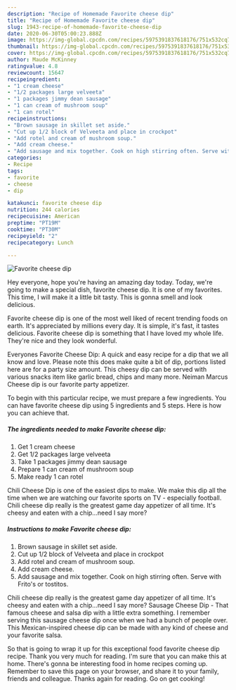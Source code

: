 ```yaml
---
description: "Recipe of Homemade Favorite cheese dip"
title: "Recipe of Homemade Favorite cheese dip"
slug: 1943-recipe-of-homemade-favorite-cheese-dip
date: 2020-06-30T05:00:23.888Z
image: https://img-global.cpcdn.com/recipes/5975391837618176/751x532cq70/favorite-cheese-dip-recipe-main-photo.jpg
thumbnail: https://img-global.cpcdn.com/recipes/5975391837618176/751x532cq70/favorite-cheese-dip-recipe-main-photo.jpg
cover: https://img-global.cpcdn.com/recipes/5975391837618176/751x532cq70/favorite-cheese-dip-recipe-main-photo.jpg
author: Maude McKinney
ratingvalue: 4.8
reviewcount: 15647
recipeingredient:
- "1 cream cheese"
- "1/2 packages large velveeta"
- "1 packages jimmy dean sausage"
- "1 can cream of mushroom soup"
- "1 can rotel"
recipeinstructions:
- "Brown sausage in skillet set aside."
- "Cut up 1/2 block of Velveeta and place in crockpot"
- "Add rotel and cream of mushroom soup."
- "Add cream cheese."
- "Add sausage and mix together. Cook on high stirring often. Serve with Frito&#39;s or tostitos."
categories:
- Recipe
tags:
- favorite
- cheese
- dip

katakunci: favorite cheese dip 
nutrition: 244 calories
recipecuisine: American
preptime: "PT19M"
cooktime: "PT30M"
recipeyield: "2"
recipecategory: Lunch

---
```



![Favorite cheese dip](https://img-global.cpcdn.com/recipes/5975391837618176/751x532cq70/favorite-cheese-dip-recipe-main-photo.jpg)

Hey everyone, hope you're having an amazing day today. Today, we're going to make a special dish, favorite cheese dip. It is one of my favorites. This time, I will make it a little bit tasty. This is gonna smell and look delicious.

Favorite cheese dip is one of the most well liked of recent trending foods on earth. It's appreciated by millions every day. It is simple, it's fast, it tastes delicious. Favorite cheese dip is something that I have loved my whole life. They're nice and they look wonderful.

Everyones Favorite Cheese Dip: A quick and easy recipe for a dip that we all know and love. Please note this does make quite a bit of dip, portions listed here are for a party size amount. This cheesy dip can be served with various snacks item like garlic bread, chips and many more. Neiman Marcus Cheese dip is our favorite party appetizer.


To begin with this particular recipe, we must prepare a few ingredients. You can have favorite cheese dip using 5 ingredients and 5 steps. Here is how you can achieve that.

<!--inarticleads1-->

##### The ingredients needed to make Favorite cheese dip:

1. Get 1 cream cheese
1. Get 1/2 packages large velveeta
1. Take 1 packages jimmy dean sausage
1. Prepare 1 can cream of mushroom soup
1. Make ready 1 can rotel


Chili Cheese Dip is one of the easiest dips to make. We make this dip all the time when we are watching our favorite sports on TV - especially football. Chili cheese dip really is the greatest game day appetizer of all time. It&#39;s cheesy and eaten with a chip…need I say more? 

<!--inarticleads2-->

##### Instructions to make Favorite cheese dip:

1. Brown sausage in skillet set aside.
1. Cut up 1/2 block of Velveeta and place in crockpot
1. Add rotel and cream of mushroom soup.
1. Add cream cheese.
1. Add sausage and mix together. Cook on high stirring often. Serve with Frito&#39;s or tostitos.


Chili cheese dip really is the greatest game day appetizer of all time. It&#39;s cheesy and eaten with a chip…need I say more? Sausage Cheese Dip - That famous cheese and salsa dip with a little extra something. I remember serving this sausage cheese dip once when we had a bunch of people over. This Mexican-inspired cheese dip can be made with any kind of cheese and your favorite salsa. 

So that is going to wrap it up for this exceptional food favorite cheese dip recipe. Thank you very much for reading. I'm sure that you can make this at home. There's gonna be interesting food in home recipes coming up. Remember to save this page on your browser, and share it to your family, friends and colleague. Thanks again for reading. Go on get cooking!

